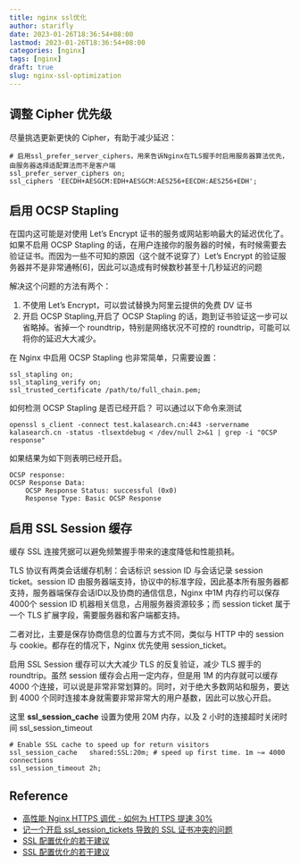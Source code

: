 ```yaml
---
title: nginx ssl优化
author: starifly
date: 2023-01-26T18:36:54+08:00
lastmod: 2023-01-26T18:36:54+08:00
categories: [nginx]
tags: [nginx]
draft: true
slug: nginx-ssl-optimization
---
```

## 调整 Cipher 优先级

尽量挑选更新更快的 Cipher，有助于减少延迟：

```
# 启用ssl_prefer_server_ciphers，用来告诉Nginx在TLS握手时启用服务器算法优先，由服务器选择适配算法而不是客户端
ssl_prefer_server_ciphers on;
ssl_ciphers 'EECDH+AESGCM:EDH+AESGCM:AES256+EECDH:AES256+EDH';
```

## 启用 OCSP Stapling

在国内这可能是对使用 Let’s Encrypt 证书的服务或网站影响最大的延迟优化了。如果不启用 OCSP Stapling 的话，在用户连接你的服务器的时候，有时候需要去验证证书。而因为一些不可知的原因（这个就不说穿了）Let’s Encrypt 的验证服务器并不是非常通畅[6]，因此可以造成有时候数秒甚至十几秒延迟的问题

解决这个问题的方法有两个：

1. 不使用 Let’s Encrypt，可以尝试替换为阿里云提供的免费 DV 证书
2. 开启 OCSP Stapling,开启了 OCSP Stapling 的话，跑到证书验证这一步可以省略掉。省掉一个 roundtrip，特别是网络状况不可控的 roundtrip，可能可以将你的延迟大大减少。

在 Nginx 中启用 OCSP Stapling 也非常简单，只需要设置：

```
ssl_stapling on;
ssl_stapling_verify on;
ssl_trusted_certificate /path/to/full_chain.pem;
```
如何检测 OCSP Stapling 是否已经开启？
可以通过以下命令来测试

```
openssl s_client -connect test.kalasearch.cn:443 -servername kalasearch.cn -status -tlsextdebug < /dev/null 2>&1 | grep -i "OCSP response"
```

如果结果为如下则表明已经开启。

```
OCSP response:
OCSP Response Data:
    OCSP Response Status: successful (0x0)
    Response Type: Basic OCSP Response
```

## 启用 SSL Session 缓存

缓存 SSL 连接凭据可以避免频繁握手带来的速度降低和性能损耗。

TLS 协议有两类会话缓存机制：会话标识 session ID 与会话记录 session ticket。session ID 由服务器端支持，协议中的标准字段，因此基本所有服务器都支持，服务器端保存会话ID以及协商的通信信息，Nginx 中1M 内存约可以保存4000个 session ID 机器相关信息，占用服务器资源较多；而 session ticket 属于一个 TLS 扩展字段，需要服务器和客户端都支持。

二者对比，主要是保存协商信息的位置与方式不同，类似与 HTTP 中的 session 与 cookie。都存在的情况下，Nginx 优先使用 session_ticket。

启用 SSL Session 缓存可以大大减少 TLS 的反复验证，减少 TLS 握手的 roundtrip。虽然 session 缓存会占用一定内存，但是用 1M 的内存就可以缓存 4000 个连接，可以说是非常非常划算的。同时，对于绝大多数网站和服务，要达到 4000 个同时连接本身就需要非常非常大的用户基数，因此可以放心开启。

这里 **ssl_session_cache** 设置为使用 20M 内存，以及 2 小时的连接超时关闭时间 ssl_session_timeout

```
# Enable SSL cache to speed up for return visitors
ssl_session_cache   shared:SSL:20m; # speed up first time. 1m ~= 4000 connections
ssl_session_timeout 2h;
```

## Reference

- [高性能 Nginx HTTPS 调优 - 如何为 HTTPS 提速 30%](https://www.cnblogs.com/blxt/p/14501181.html)
- [记一个开启 ssl_session_tickets 导致的 SSL 证书冲突的问题](https://cong5.net/post/nginx-ssl-session-tickets-error)
- [SSL 配置优化的若干建议](https://blog.csdn.net/vencent7/article/details/79190249)
- [SSL 配置优化的若干建议](https://blog.csdn.net/vencent7/article/details/79190249)
